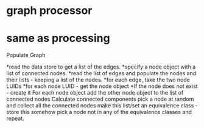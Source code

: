 # graph processor

# same as processing

Populate Graph

*read the data store to get a list of the edges.
*specify a node object with a list of connected nodes.
*read the list of edges and populate the nodes and their lists - keeping a list of the nodes.
  *for each edge, take the two node LUIDs
    *for each node LUID - get the node object
      *If the node does not exist - create it
For each node object
add the other node object to the list of connected nodes
Calculate connected components
pick a node at random and collect all the connected nodes
make this list/set an equivalence class - store this somehow
pick a node not in any of the equivalence classes and repeat.
